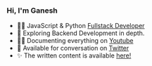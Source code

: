 ### Hi, I'm Ganesh
- 👩‍💻 JavaScript & Python [Fullstack Developer](https://ganeshpatil386386.github.io/)
- 🎯 Exploring Backend Development in depth.
- ✍🏻 Documenting everything on [Youtube](https://www.youtube.com/@devgancode)
- 📌 Available for conversation on [Twitter](https://twitter.com/devgancode)
- ✨ The written content is available [here!](https://devgancode.hashnode.dev/)
  
